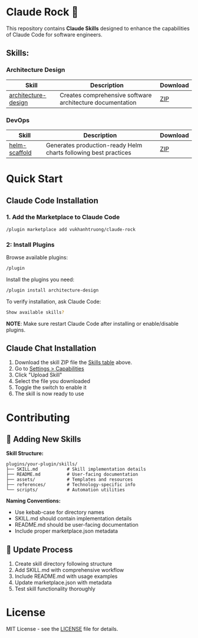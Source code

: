 # Claude Rock 🚀

This repository contains **Claude Skills** designed to enhance the capabilities of Claude Code for software engineers.

## Skills:

### Architecture Design

| Skill                                                               | Description                                               | Download                                                                                              |
| ------------------------------------------------------------------- | --------------------------------------------------------- | ----------------------------------------------------------------------------------------------------- |
| [architecture-design](plugins/architecture-design/skills/README.md) | Creates comprehensive software architecture documentation | [ZIP](https://github.com/vukhanhtruong/claude-rock/raw/refs/heads/main/build/architecture-design.zip) |

### DevOps

| Skill                                                           | Description                                                     | Download                                                                                               |
| --------------------------------------------------------------- | --------------------------------------------------------------- | ------------------------------------------------------------------------------------------------------ |
| [helm-scaffold](/plugins/devops/skills/helm-scaffold/README.md) | Generates production-ready Helm charts following best practices | [ZIP](https://github.com/vukhanhtruong/claude-rock/raw/refs/heads/main/build/devops-helm-scaffold.zip) |

# Quick Start

## Claude Code Installation

### 1. Add the Marketplace to Claude Code

```bash
/plugin marketplace add vukhanhtruong/claude-rock
```

### 2: Install Plugins

Browse available plugins:

```bash
/plugin
```

Install the plugins you need:

```bash
/plugin install architecture-design
```

To verify installation, ask Claude Code:

```bash
Show available skills?
```

**NOTE**: Make sure restart Claude Code after installing or enable/disable plugins.

## Claude Chat Installation

1. Download the skill ZIP file the [Skills table](#skills) above.
1. Go to [Settings > Capabilities](https://claude.ai/settings/capabilities)
1. Click "Upload Skill"
1. Select the file you downloaded
1. Toggle the switch to enable it
1. The skill is now ready to use

# Contributing

## 🚀 **Adding New Skills**

**Skill Structure:**

```
plugins/your-plugin/skills/
├── SKILL.md           # Skill implementation details
├── README.md          # User-facing documentation
├── assets/            # Templates and resources
├── references/        # Technology-specific info
└── scripts/           # Automation utilities
```

**Naming Conventions:**

- Use kebab-case for directory names
- SKILL.md should contain implementation details
- README.md should be user-facing documentation
- Include proper marketplace.json metadata

## 📝 **Update Process**

1. Create skill directory following structure
2. Add SKILL.md with comprehensive workflow
3. Include README.md with usage examples
4. Update marketplace.json with metadata
5. Test skill functionality thoroughly

# License

MIT License - see the [LICENSE](./LICENSE.md) file for details.
